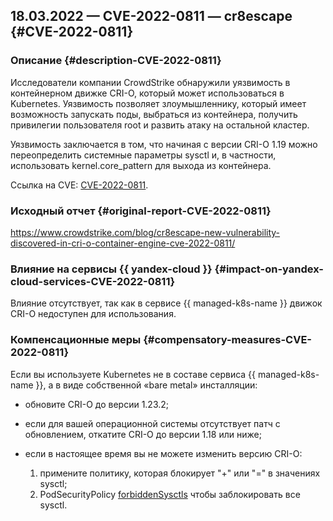 ## 18.03.2022 — CVE-2022-0811 — cr8escape {#CVE-2022-0811}

### Описание {#description-CVE-2022-0811}

Исследователи компании CrowdStrike обнаружили уязвимость в контейнерном движке CRI-O, который может использоваться в Kubernetes. Уязвимость позволяет злоумышленнику, который имеет возможность запускать поды, выбраться из контейнера, получить привилегии пользователя root и развить атаку на остальной кластер.

Уязвимость заключается в том, что начиная с версии CRI-O 1.19 можно переопределить системные параметры sysctl и, в частности, использовать kernel.core_pattern для выхода из контейнера.

Ссылка на CVE: [CVE-2022-0811](https://nvd.nist.gov/vuln/detail/CVE-2022-0811).

### Исходный отчет {#original-report-CVE-2022-0811}

<https://www.crowdstrike.com/blog/cr8escape-new-vulnerability-discovered-in-cri-o-container-engine-cve-2022-0811/>

### Влияние на сервисы {{ yandex-cloud }} {#impact-on-yandex-cloud-services-CVE-2022-0811}

Влияние отсутствует, так как в сервисе {{ managed-k8s-name }} движок CRI-O недоступен для использования.

### Компенсационные меры {#compensatory-measures-CVE-2022-0811}

Если вы используете Kubernetes не в составе сервиса {{ managed-k8s-name }}, а в виде собственной «bare metal» инсталляции:

* обновите CRI-O до версии 1.23.2;
* если для вашей операционной системы отсутствует патч с обновлением, откатите CRI-O до версии 1.18 или ниже;
* если в настоящее время вы не можете изменить версию CRI-O:

    1. примените политику, которая блокирует "+" или "=" в значениях sysctl;
    2. PodSecurityPolicy [forbiddenSysctls](https://kubernetes.io/docs/concepts/policy/pod-security-policy/#sysctl) чтобы заблокировать все sysctl.

